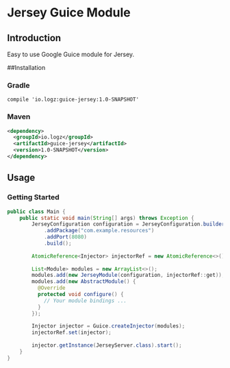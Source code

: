 # Jersey Guice Module

## Introduction
Easy to use Google Guice module for Jersey.

##Installation

### Gradle

```goovy
compile 'io.logz:guice-jersey:1.0-SNAPSHOT'
```

### Maven

```xml
<dependency>
  <groupId>io.logz</groupId>
  <artifactId>guice-jersey</artifactId>
  <version>1.0-SNAPSHOT</version>
</dependency>
```
## Usage

### Getting Started

```java
public class Main {
    public static void main(String[] args) throws Exception {
        JerseyConfiguration configuration = JerseyConfiguration.builder()
            .addPackage("com.example.resources")
            .addPort(8080)
            .build();
        
        AtomicReference<Injector> injectorRef = new AtomicReference<>();
        
        List<Module> modules = new ArrayList<>();        
        modules.add(new JerseyModule(configuration, injectorRef::get));
        modules.add(new AbstractModule() {
          @Override
          protected void configure() {
            // Your module bindings ...
          }
        });
        
        Injector injector = Guice.createInjector(modules);
        injectorRef.set(injector);
        
        injector.getInstance(JerseyServer.class).start();
    }
}
```
